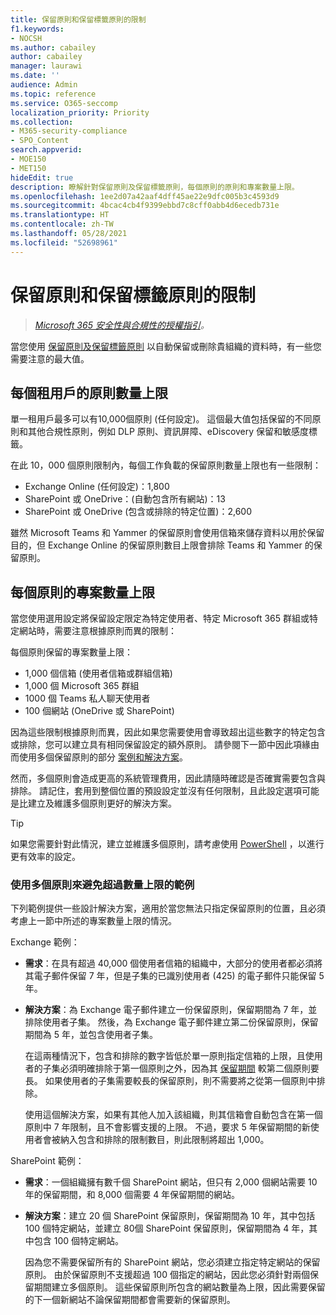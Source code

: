 ```yaml
---
title: 保留原則和保留標籤原則的限制
f1.keywords:
- NOCSH
ms.author: cabailey
author: cabailey
manager: laurawi
ms.date: ''
audience: Admin
ms.topic: reference
ms.service: O365-seccomp
localization_priority: Priority
ms.collection:
- M365-security-compliance
- SPO_Content
search.appverid:
- MOE150
- MET150
hideEdit: true
description: 瞭解針對保留原則及保留標籤原則，每個原則的原則和專案數量上限。
ms.openlocfilehash: 1ee2d07a42aaf4dff45ae22e9dfc005b3c4593d9
ms.sourcegitcommit: 4bcac4cb4f9399ebbd7c8cff0abb4d6ecedb731e
ms.translationtype: HT
ms.contentlocale: zh-TW
ms.lasthandoff: 05/28/2021
ms.locfileid: "52698961"
---
```

# <a name="limits-for-retention-policies-and-retention-label-policies"></a>保留原則和保留標籤原則的限制

>*[Microsoft 365 安全性與合規性的授權指引](/office365/servicedescriptions/microsoft-365-service-descriptions/microsoft-365-tenantlevel-services-licensing-guidance/microsoft-365-security-compliance-licensing-guidance)。*

當您使用 [保留原則及保留標籤原則](retention.md#retention-policies-and-retention-labels) 以自動保留或刪除貴組織的資料時，有一些您需要注意的最大值。

## <a name="maximum-number-of-policies-per-tenant"></a>每個租用戶的原則數量上限

單一租用戶最多可以有10,000個原則 (任何設定)。 這個最大值包括保留的不同原則和其他合規性原則，例如 DLP 原則、資訊屏障、eDiscovery 保留和敏感度標籤。

在此 10，000 個原則限制內，每個工作負載的保留原則數量上限也有一些限制：

- Exchange Online (任何設定)：1,800
- SharePoint 或 OneDrive：(自動包含所有網站)：13
- SharePoint 或 OneDrive (包含或排除的特定位置)：2,600

雖然 Microsoft Teams 和 Yammer 的保留原則會使用信箱來儲存資料以用於保留目的，但 Exchange Online 的保留原則數目上限會排除 Teams 和 Yammer 的保留原則。

## <a name="maximum-number-of-items-per-policy"></a>每個原則的專案數量上限

當您使用選用設定將保留設定限定為特定使用者、特定 Microsoft 365 群組或特定網站時，需要注意根據原則而異的限制： 

每個原則保留的專案數量上限：

  - 1,000 個信箱 (使用者信箱或群組信箱)
  - 1,000 個 Microsoft 365 群組
  - 1000 個 Teams 私人聊天使用者
  - 100 個網站 (OneDrive 或 SharePoint)

因為這些限制根據原則而異，因此如果您需要使用會導致超出這些數字的特定包含或排除，您可以建立具有相同保留設定的額外原則。 請參閱下一節中因此項緣由而使用多個保留原則的部分 [案例和解決方案](#examples-of-using-multiple-policies-to-avoid-exceeding-maximum-numbers)。

然而，多個原則會造成更高的系統管理費用，因此請隨時確認是否確實需要包含與排除。 請記住，套用到整個位置的預設設定並沒有任何限制，且此設定選項可能是比建立及維護多個原則更好的解決方案。

> [!TIP]
> 如果您需要針對此情況，建立並維護多個原則，請考慮使用 [PowerShell](retention.md#powershell-cmdlets-for-retention-policies-and-retention-labels) ，以進行更有效率的設定。

### <a name="examples-of-using-multiple-policies-to-avoid-exceeding-maximum-numbers"></a>使用多個原則來避免超過數量上限的範例

下列範例提供一些設計解決方案，適用於當您無法只指定保留原則的位置，且必須考慮上一節中所述的專案數量上限的情況。

Exchange 範例：

- **需求**：在具有超過 40,000 個使用者信箱的組織中，大部分的使用者都必須將其電子郵件保留 7 年，但是子集的已識別使用者 (425) 的電子郵件只能保留 5 年。

- **解決方案**：為 Exchange 電子郵件建立一份保留原則，保留期間為 7 年，並排除使用者子集。 然後，為 Exchange 電子郵件建立第二份保留原則，保留期間為 5 年，並包含使用者子集。 
    
    在這兩種情況下，包含和排除的數字皆低於單一原則指定信箱的上限，且使用者的子集必須明確排除于第一個原則之外，因為其 [保留期間](retention.md#the-principles-of-retention-or-what-takes-precedence) 較第二個原則要長。 如果使用者的子集需要較長的保留原則，則不需要將之從第一個原則中排除。
     
    使用這個解決方案，如果有其他人加入該組織，則其信箱會自動包含在第一個原則中 7 年限制，且不會影響支援的上限。 不過，要求 5 年保留期間的新使用者會被納入包含和排除的限制數目，則此限制將超出 1,000。

SharePoint 範例：

- **需求**：一個組織擁有數千個 SharePoint 網站，但只有 2,000 個網站需要 10 年的保留期間，和 8,000 個需要 4 年保留期間的網站。

- **解決方案**：建立 20 個 SharePoint 保留原則，保留期間為 10 年，其中包括 100 個特定網站，並建立 80個 SharePoint 保留原則，保留期間為 4 年，其中包含 100 個特定網站。
    
    因為您不需要保留所有的 SharePoint 網站，您必須建立指定特定網站的保留原則。 由於保留原則不支援超過 100 個指定的網站，因此您必須針對兩個保留期間建立多個原則。 這些保留原則所包含的網站數量為上限，因此需要保留的下一個新網站不論保留期間都會需要新的保留原則。